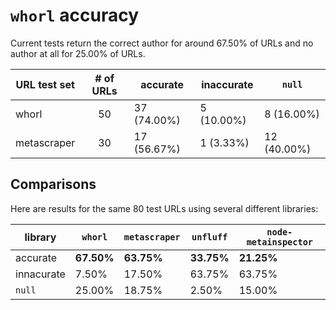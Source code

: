 # `whorl` accuracy

Current tests return the correct author for around 67.50% of URLs and no author at all for 25.00% of URLs.

URL test set | # of URLs | accurate | inaccurate | `null`
-------------|:---------:|----------|------------|--------
whorl | 50 | 37 (74.00%) | 5 (10.00%) | 8 (16.00%)
metascraper | 30 | 17 (56.67%) | 1 (3.33%) | 12 (40.00%)


## Comparisons

Here are results for the same 80 test URLs using several different libraries:

library | `whorl` | `metascraper` | `unfluff` | `node-metainspector`
--------|---|---|---|---
accurate | **67.50%** | **63.75%** | **33.75%** | **21.25%**
innacurate | 7.50% | 17.50% | 63.75% | 63.75%
`null` | 25.00% | 18.75% | 2.50% | 15.00%